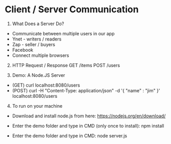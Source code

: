 # Client / Server Communication

1. What Does a Server Do?
  - Communicate between multiple users in our app
  - Ynet - writers / readers
  - Zap - seller / buyers
  - Facebook
  - Connect multiple browsers
  
2. HTTP Request / Response
  GET /items
  POST /users

3. Demo: A Node.JS Server
  - (GET)  curl localhost:8080/users
  - (POST) curl -H "Content-Type: application/json" -d '{ "name" : "jim" }' localhost:8080/users

4. To run on your machine
  - Download and install node.js from here:
    https://nodejs.org/en/download/

  - Enter the demo folder and type in CMD (only once to install):
    npm install

  - Enter the demo folder and type in CMD:
    node server.js
